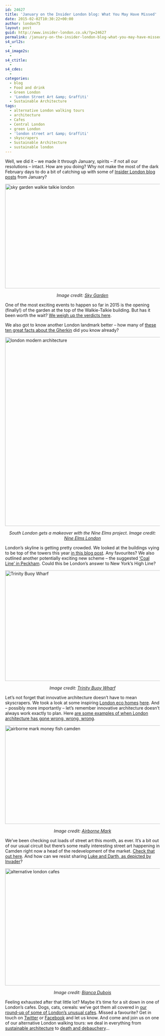 ```yaml
---
id: 24627
title: 'January on the Insider London blog: What You May Have Missed'
date: 2015-02-02T10:30:22+00:00
author: london75
layout: post
guid: http://www.insider-london.co.uk/?p=24627
permalink: /january-on-the-insider-london-blog-what-you-may-have-missed/
s4_url2s:
  - 
s4_image2s:
  - 
s4_ctitle:
  - 
s4_cdes:
  - 
categories:
  - blog
  - Food and drink
  - Green London
  - 'London Street Art &amp; Graffiti'
  - Sustainable Architecture
tags:
  - alternative London walking tours
  - architecture
  - Cafes
  - Central London
  - green London
  - 'london street art &amp; Graffiti'
  - skyscrapers
  - Sustainable Architecture
  - sustainable london
---
```

Well, we did it &#8211; we made it through January, spirits &#8211; if not all our resolutions &#8211; intact. How are you doing? Why not make the most of the dark February days to do a bit of catching up with some of <a href="http://www.insider-london.co.uk/blog/" target="_blank">Insider London blog posts</a> from January?

<img class="aligncenter wp-image-24455 size-full" src="http://www.insider-london.co.uk/wp-content/uploads/2015/01/sky-garden.jpg" alt="sky garden walkie talkie london" width="569" height="339" />

<p style="text-align: center;">
  <em>Image credit: <a href="http://skygarden.london/sky-garden" target="_blank">Sky Garden</a></em>
</p>

One of the most exciting events to happen so far in 2015 is the opening (finally!) of the garden at the top of the Walkie-Talkie building. But has it been worth the wait? <a href="http://www.insider-london.co.uk/2015/01/09/the-opening-of-the-walkie-talkie-sky-garden/" target="_blank">We weigh up the verdicts here</a>.

We also got to know another London landmark better &#8211; how many of <a href="http://www.insider-london.co.uk/2015/01/30/the-gherkin-up-close-ten-great-facts/" target="_blank">these ten great facts about the Gherkin</a> did you know already?

<img class="aligncenter wp-image-24487 size-full" src="http://www.insider-london.co.uk/wp-content/uploads/2014/12/ONE-1.jpg" alt="london modern architecture" width="569" height="613" />

<p style="text-align: center;">
  <em>South London gets a makeover with the Nine Elms project. Image credit: <a href="http://www.insider-london.co.uk/2015/01/16/londons-top-ten-skyscrapers-under-construction-in-2015/" target="_blank">Nine Elms London</a></em>
</p>

London&#8217;s skyline is getting pretty crowded. We looked at the buildings vying to be top of the towers this year <a href="http://www.insider-london.co.uk/2015/01/16/londons-top-ten-skyscrapers-under-construction-in-2015/" target="_blank">in this blog post</a>. Any favourites? We also outlined another potentially exciting new scheme &#8211; the suggested <a href="http://www.insider-london.co.uk/2015/01/12/the-peckham-coal-line-londons-own-high-line/" target="_blank">&#8216;Coal Line&#8217; in Peckham</a>. Could this be London&#8217;s answer to New York&#8217;s High Line?

<img class="aligncenter wp-image-24567 size-full" src="http://www.insider-london.co.uk/wp-content/uploads/2015/01/BeFunky_container-city.jpg_mini.jpg" alt="Trinity Buoy Wharf" width="569" height="359" />

<p style="text-align: center;">
  <em>Image credit: <a href="http://www.trinitybuoywharf.com/" target="_blank">Trinity Buoy Wharf</a></em>
</p>

Let&#8217;s not forget that innovative architecture doesn&#8217;t have to mean skyscrapers. We took a look at some inspiring [London eco homes](http://www.insider-london.co.uk/2015/01/26/green-living-eco-homes-in-london/) <a href="http://www.insider-london.co.uk/2015/01/26/green-living-eco-homes-in-london/" target="_blank">here</a>. And &#8211; possibly more importantly &#8211; let&#8217;s remember innovative architecture doesn&#8217;t always work exactly to plan. Here <a href="http://www.insider-london.co.uk/2015/01/23/when-london-buildings-go-wrong/" target="_blank">are some examples of when London architecture has gone wrong, wrong, wrong</a>.

<img class="aligncenter wp-image-24578 size-full" src="http://www.insider-london.co.uk/wp-content/uploads/2015/01/airborne-mark-camden.jpg" alt="airborne mark money fish camden" width="569" height="320" />

<p style="text-align: center;">
  <em>Image credit: <a href="http://airbornemark.com/blog" target="_blank">Airborne Mark</a></em>
</p>

We&#8217;ve been checking out loads of street art this month, as ever. It&#8217;s a bit out of our usual circuit but there&#8217;s some really interesting street art happening in Camden right now a head of the redevelopment of the market. <a href="http://www.insider-london.co.uk/2015/01/28/street-art-pictures-of-the-week-camden-market/" target="_blank">Check that out here</a>. And how can we resist sharing <a href="http://www.insider-london.co.uk/2015/01/21/street-art-pictures-of-the-week-eine-and-invaders-evolving-style/" target="_blank">Luke and Darth, as depicted by Invader</a>?

<img class="aligncenter wp-image-24527 size-full" src="http://www.insider-london.co.uk/wp-content/uploads/2015/01/Cereal-killer-cafe.jpg" alt="alternative london cafes" width="569" height="380" />

<p style="text-align: center;">
  <em>Image credit: <a href="http://www.insider-london.co.uk/2015/01/19/londons-most-unusual-cafes/" target="_blank">Bianca Dubois</a></em>
</p>

Feeling exhausted after that little lot? Maybe it&#8217;s time for a sit down in one of London&#8217;s cafes. Dogs, cats, cereals: we&#8217;ve got them all covered in <a href="http://www.insider-london.co.uk/2015/01/19/londons-most-unusual-cafes/" target="_blank">our round-up of some of London&#8217;s unusual cafes</a>. Missed a favourite? Get in touch on <a href="https://twitter.com/insiderlondon" target="_blank">Twitter</a> or <a href="www.facebook.com/insiderlondon" target="_blank">Facebook</a> and let us know. And come and join us on one of our alternative London walking tours: we deal in everything from <a href="http://www.insider-london.co.uk/sustainable-green-building-london-tours-2/" target="_blank">sustainable architecture</a> to <a href="http://www.insider-london.co.uk/weird-london-murders-walking-tours/" target="_blank">death and debauchery</a>&#8230;